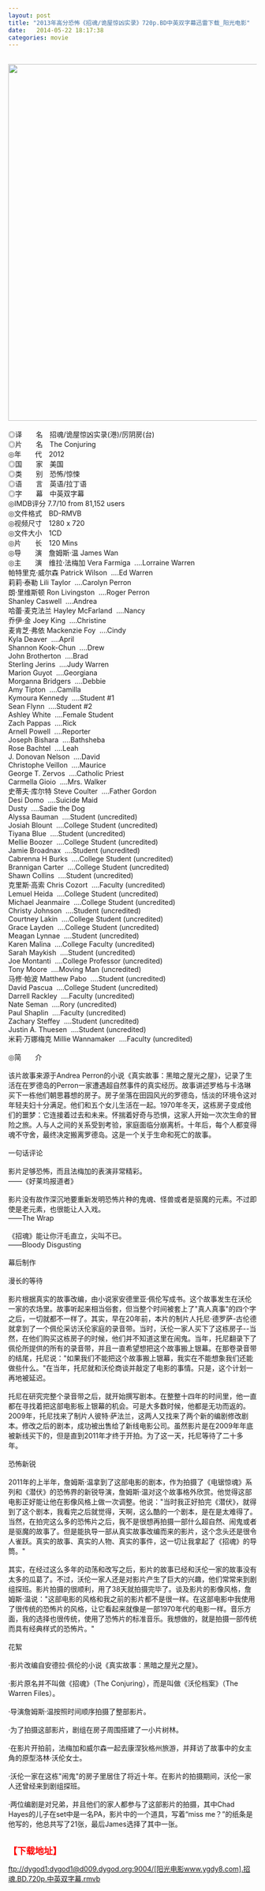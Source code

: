 ```yaml
---
layout: post
title: "2013年高分恐怖《招魂/诡屋惊凶实录》720p.BD中英双字幕迅雷下载_阳光电影"
date:   2014-05-22 18:17:38
categories: movie
---
```

<html>
 <body>
  <p>
  </p>
  <p>
   <br/>
   <img alt="" border="0" height="1352" src="http://pic.yupoo.com/lihangze/DdzqVH2t/VhFSD.jpg" style="WIDTH: 583px; HEIGHT: 723px" width="606"/>
   <br/>
   <br/>
   ◎译　　名　招魂/诡屋惊凶实录(港)/厉阴房(台)
   <br/>
   ◎片　　名　The Conjuring
   <br/>
   ◎年　　代　2012
   <br/>
   ◎国　　家　美国
   <br/>
   ◎类　　别　恐怖/惊悚
   <br/>
   ◎语　　言　英语/拉丁语
   <br/>
   ◎字　　幕　中英双字幕
   <br/>
   ◎IMDB评分 7.7/10 from 81,152 users
   <br/>
   ◎文件格式　BD-RMVB
   <br/>
   ◎视频尺寸　1280 x 720
   <br/>
   ◎文件大小　1CD
   <br/>
   ◎片　　长　120 Mins
   <br/>
   ◎导　　演　詹姆斯·温 James Wan
   <br/>
   ◎主　　演　维拉·法梅加 Vera Farmiga  ....Lorraine Warren
   <br/>
   帕特里克·威尔森 Patrick Wilson  ....Ed Warren
   <br/>
   莉莉·泰勒 Lili Taylor  ....Carolyn Perron
   <br/>
   朗·里维斯顿 Ron Livingston  ....Roger Perron
   <br/>
   Shanley Caswell  ....Andrea
   <br/>
   哈蕾·麦克法兰 Hayley McFarland  ....Nancy
   <br/>
   乔伊·金 Joey King  ....Christine
   <br/>
   麦肯芝·弗依 Mackenzie Foy  ....Cindy
   <br/>
   Kyla Deaver  ....April
   <br/>
   Shannon Kook-Chun  ....Drew
   <br/>
   John Brotherton  ....Brad
   <br/>
   Sterling Jerins  ....Judy Warren
   <br/>
   Marion Guyot  ....Georgiana
   <br/>
   Morganna Bridgers  ....Debbie
   <br/>
   Amy Tipton  ....Camilla
   <br/>
   Kymoura Kennedy  ....Student #1
   <br/>
   Sean Flynn  ....Student #2
   <br/>
   Ashley White  ....Female Student
   <br/>
   Zach Pappas  ....Rick
   <br/>
   Arnell Powell  ....Reporter
   <br/>
   Joseph Bishara  ....Bathsheba
   <br/>
   Rose Bachtel  ....Leah
   <br/>
   J. Donovan Nelson  ....David
   <br/>
   Christophe Veillon  ....Maurice
   <br/>
   George T. Zervos  ....Catholic Priest
   <br/>
   Carmella Gioio  ....Mrs. Walker
   <br/>
   史蒂夫·库尔特 Steve Coulter  ....Father Gordon
   <br/>
   Desi Domo  ....Suicide Maid
   <br/>
   Dusty  ....Sadie the Dog
   <br/>
   Alyssa Bauman  ....Student (uncredited)
   <br/>
   Josiah Blount  ....College Student (uncredited)
   <br/>
   Tiyana Blue  ....Student (uncredited)
   <br/>
   Mellie Boozer  ....College Student (uncredited)
   <br/>
   Jamie Broadnax  ....Student (uncredited)
   <br/>
   Cabrenna H Burks  ....College Student (uncredited)
   <br/>
   Brannigan Carter  ....College Student (uncredited)
   <br/>
   Shawn Collins  ....Student (uncredited)
   <br/>
   克里斯·高索 Chris Cozort  ....Faculty (uncredited)
   <br/>
   Lemuel Heida  ....College Student (uncredited)
   <br/>
   Michael Jeanmaire  ....College Student (uncredited)
   <br/>
   Christy Johnson  ....Student (uncredited)
   <br/>
   Courtney Lakin  ....College Student (uncredited)
   <br/>
   Grace Layden  ....College Student (uncredited)
   <br/>
   Meagan Lynnae  ....Student (uncredited)
   <br/>
   Karen Malina  ....College Faculty (uncredited)
   <br/>
   Sarah Maykish  ....Student (uncredited)
   <br/>
   Joe Montanti  ....College Professor (uncredited)
   <br/>
   Tony Moore  ....Moving Man (uncredited)
   <br/>
   马修·帕波 Matthew Pabo  ....Student (uncredited)
   <br/>
   David Pascua  ....College Student (uncredited)
   <br/>
   Darrell Rackley  ....Faculty (uncredited)
   <br/>
   Nate Seman  ....Rory (uncredited)
   <br/>
   Paul Shaplin  ....Faculty (uncredited)
   <br/>
   Zachary Steffey  ....Student (uncredited)
   <br/>
   Justin A. Thuesen  ....Student (uncredited)
   <br/>
   米莉·万娜梅克 Millie Wannamaker  ....Faculty (uncredited)
   <br/>
   <br/>
   ◎简　　介
   <br/>
   <br/>
   该片故事来源于Andrea Perron的小说《真实故事：黑暗之屋光之屋》，记录了生活在在罗德岛的Perron一家遭遇超自然事件的真实经历。故事讲述罗格与卡洛琳买下一栋他们朝思暮想的房子。房子坐落在田园风光的罗德岛，恬淡的环境令这对年轻夫妇十分满足。他们和五个女儿生活在一起。1970年冬天，这栋房子变成他们的噩梦：它连接着过去和未来。怀揣着好奇与恐惧，这家人开始一次次生命的冒险之旅。人与人之间的关系受到考验，家庭面临分崩离析。十年后，每个人都变得魂不守舍，最终决定搬离罗德岛。这是一个关于生命和死亡的故事。
   <br/>
   <br/>
   一句话评论
   <br/>
   <br/>
   影片足够恐怖，而且法梅加的表演非常精彩。
   <br/>
   ——《好莱坞报道者》
   <br/>
   <br/>
   影片没有故作深沉地要重新发明恐怖片种的鬼魂、怪兽或者是驱魔的元素。不过即使是老元素，也很能让人入戏。
   <br/>
   ——The Wrap
   <br/>
   <br/>
   《招魂》能让你汗毛直立，尖叫不已。
   <br/>
   ——Bloody Disgusting
   <br/>
   <br/>
   幕后制作
   <br/>
   <br/>
   漫长的等待
   <br/>
   <br/>
   影片根据真实的故事改编，由小说家安德里亚·佩伦写成书。这个故事发生在沃伦一家的农场里。故事听起来相当俗套，但当整个时间被套上了"真人真事"的四个字之后，一切就都不一样了。其实，早在20年前，本片的制片人托尼·德罗萨-古伦德就拿到了一个佩伦采访沃伦家庭的录音带。当时，沃伦一家人买下了这栋房子--当然，在他们购买这栋房子的时候，他们并不知道这里在闹鬼。当年，托尼翻录下了佩伦所提供的所有的录音带，并且一直希望想把这个故事搬上银幕。在那卷录音带的结尾，托尼说："如果我们不能把这个故事搬上银幕，我实在不能想象我们还能做些什么。"在当年，托尼就和沃伦商谈并敲定了电影的事情。只是，这个计划一再地被延迟。
   <br/>
   <br/>
   托尼在研究完整个录音带之后，就开始撰写剧本。在整整十四年的时间里，他一直都在寻找着把这部电影板上银幕的机会。可是大多数时候，他都是无功而返的。2009年，托尼找来了制片人彼特·萨法兰，这两人又找来了两个新的编剧修改剧本。修改之后的剧本，成功被出售给了新线电影公司。虽然影片是在2009年年底被新线买下的，但是直到2011年才终于开拍。为了这一天，托尼等待了二十多年。
   <br/>
   <br/>
   恐怖新锐
   <br/>
   <br/>
   2011年的上半年，詹姆斯·温拿到了这部电影的剧本，作为拍摄了《电锯惊魂》系列和《潜伏》的恐怖界的新锐导演，詹姆斯·温对这个故事格外欣赏。他觉得这部电影正好能让他在影像风格上做一次调整。他说："当时我正好拍完《潜伏》，就得到了这个剧本，我看完之后就觉得，天啊，这么酷的一个剧本，是在是太难得了。当然，在拍完这么多的恐怖片之后，我不是很想再拍摄一部什么超自然、闹鬼或者是驱魔的故事了。但是能执导一部从真实故事改编而来的影片，这个念头还是很令人雀跃。真实的故事、真实的人物、真实的事件，这一切让我拿起了《招魂》的导筒。"
   <br/>
   <br/>
   其实，在经过这么多年的动荡和改写之后，影片的故事已经和沃伦一家的故事没有太多的瓜葛了。不过，沃伦一家人还是对影片产生了巨大的兴趣，他们常常来到剧组探班。影片拍摄的很顺利，用了38天就拍摄完毕了。谈及影片的影像风格，詹姆斯·温说："这部电影的风格和我之前的影片都不是很一样。在这部电影中我使用了很传统的恐怖片的风格，让它看起来就像是一部1970年代的电影一样。音乐方面，我的选择也很传统，使用了恐怖片的标准音乐。我想做的，就是拍摄一部传统而具有经典样式的恐怖片。"
   <br/>
   <br/>
   花絮
   <br/>
   <br/>
   ·影片改编自安德拉·佩伦的小说《真实故事：黑暗之屋光之屋》。
   <br/>
   <br/>
   ·影片原名并不叫做《招魂》（The Conjuring），而是叫做《沃伦档案》（The Warren Files）。
   <br/>
   <br/>
   ·导演詹姆斯·温按照时间顺序拍摄了整部影片。
   <br/>
   <br/>
   ·为了拍摄这部影片，剧组在房子周围搭建了一小片树林。
   <br/>
   <br/>
   ·在影片开拍前，法梅加和威尔森一起去康涅狄格州旅游，并拜访了故事中的女主角的原型洛林·沃伦女士。
   <br/>
   <br/>
   ·沃伦一家在这栋"闹鬼"的房子里居住了将近十年。在影片的拍摄期间，沃伦一家人还曾经来到剧组探班。
   <br/>
   <br/>
   ·两位编剧是对兄弟，并且他们的家人都参与了这部影片的拍摄，其中Chad Hayes的儿子在set中是一名PA，影片中的一个道具，写着“miss me？”的纸条是他写的，他总共写了21张，最后James选择了其中一张。
   <br/>
   <br/>
   <img alt="" border="0" src="http://img15.poco.cn/mypoco/myphoto/20131009/17/66548034201310091710221607905232587_000.jpg"/>
  </p>
  <p>
  </p>
  <p>
  </p>
  <p>
   <font color="#ff0000">
    <strong>
     <font size="4">
      【下载地址】
     </font>
    </strong>
   </font>
  </p>
  <p>
   <strong>
    <font color="#ff0000" size="4">
    </font>
   </strong>
  </p>
  <p>
  </p>
  <a href="ftp://dygod1:dygod1@d009.dygod.org:9004/%5B%E9%98%B3%E5%85%89%E7%94%B5%E5%BD%B1www.ygdy8.com%5D.%E6%8B%9B%E9%AD%82.BD.720p.%E4%B8%AD%E8%8B%B1%E5%8F%8C%E5%AD%97%E5%B9%95.rmvb">
   ftp://dygod1:dygod1@d009.dygod.org:9004/[阳光电影www.ygdy8.com].招魂.BD.720p.中英双字幕.rmvb
  </a>
 </body>
</html>